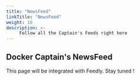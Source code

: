```yaml
---
title: "NewsFeed"
linkTitle: "NewsFeed"
weight: 10
description: >-
     Follow all the Captain's Feeds right here 
---
```


## Docker Captain's NewsFeed

This page will be integrated with Feedly. Stay tuned !
